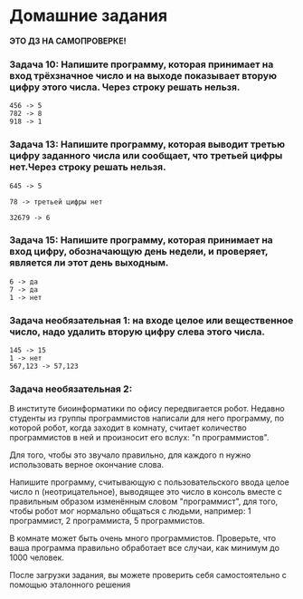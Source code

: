 # Домашние задания

**ЭТО ДЗ НА САМОПРОВЕРКЕ!**

### Задача 10: Напишите программу, которая принимает на вход трёхзначное число и на выходе показывает вторую цифру этого числа. Через строку решать нельзя.
```
456 -> 5
782 -> 8
918 -> 1
```

### Задача 13: Напишите программу, которая выводит третью цифру заданного числа или сообщает, что третьей цифры нет.Через строку решать нельзя.
```
645 -> 5

78 -> третьей цифры нет

32679 -> 6
```

### Задача 15: Напишите программу, которая принимает на вход цифру, обозначающую день недели, и проверяет, является ли этот день выходным.
```
6 -> да
7 -> да
1 -> нет
```

### Задача необязательная 1: на входе целое или вещественное число, надо удалить вторую цифру слева этого числа.
```
145 -> 15
1 -> нет
567,123 -> 57,123
```

### Задача необязательная 2:

В институте биоинформатики по офису передвигается робот. Недавно студенты из группы программистов написали для него программу, по которой робот, когда заходит в комнату, считает количество программистов в ней и произносит его вслух: "n программистов".

Для того, чтобы это звучало правильно, для каждого n нужно использовать верное окончание слова.

Напишите программу, считывающую с пользовательского ввода целое число n (неотрицательное), выводящее это число в консоль вместе с правильным образом изменённым словом "программист", для того, чтобы робот мог нормально общаться с людьми, например: 1 программист, 2 программиста, 5 программистов.

В комнате может быть очень много программистов. Проверьте, что ваша программа правильно обработает все случаи, как минимум до 1000 человек.


После загрузки задания, вы можете проверить себя самостоятельно с помощью эталонного решения